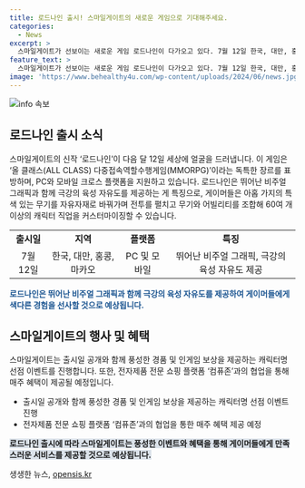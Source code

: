 ```yaml
---
title: 로드나인 출시! 스마일게이트의 새로운 게임으로 기대해주세요.
categories:
  - News
excerpt: >
  스마일게이트가 선보이는 새로운 게임 로드나인이 다가오고 있다. 7월 12일 한국, 대만, 홍콩, 마카오에서 동시 출시될 예정으로, PC와 모바일에서 즐길 수 있는 올 클래스 다중접속역할수행게임이다. 이 게임은 높은 비주얼 그래픽과 함께 자유도 높은 육성 시스템을 갖추고 있어 게이머들에게 다채로운 캐릭터 직업과 전투 전략을 제공한다. 또한 출시를 앞둔 이벤트로 캐릭터명 선점 및 혜택이 풍부한 경품과 보상이 제공될 예정이다.
feature_text: >
  스마일게이트가 선보이는 새로운 게임 로드나인이 다가오고 있다. 7월 12일 한국, 대만, 홍콩, 마카오에서 동시 출시될 예정으로, PC와 모바일에서 즐길 수 있는 올 클래스 다중접속역할수행게임이다. 이 게임은 높은 비주얼 그래픽과 함께 자유도 높은 육성 시스템을 갖추고 있어 게이머들에게 다채로운 캐릭터 직업과 전투 전략을 제공한다. 또한 출시를 앞둔 이벤트로 캐릭터명 선점 및 혜택이 풍부한 경품과 보상이 제공될 예정이다.
image: 'https://www.behealthy4u.com/wp-content/uploads/2024/06/news.jpg'
---
```


<p><img src="https://www.behealthy4u.com/wp-content/uploads/2024/06/news.jpg" alt="info 속보" /></p>

<h2 data-ke-size="size26">로드나인 출시 소식</h2>

<p data-ke-size="size16">스마일게이트의 신작 ‘로드나인’이 다음 달 12일 세상에 얼굴을 드러냅니다. 이 게임은 ‘올 클래스(ALL CLASS) 다중접속역할수행게임(MMORPG)’이라는 독특한 장르를 표방하며, PC와 모바일 크로스 플랫폼을 지원하고 있습니다. 로드나인은 뛰어난 비주얼 그래픽과 함께 극강의 육성 자유도를 제공하는 게 특징으로, 게이머들은 아홉 가지의 특색 있는 무기를 자유자재로 바꿔가며 전투를 펼치고 무기와 어빌리티를 조합해 60여 개 이상의 캐릭터 직업을 커스터마이징할 수 있습니다.</p>

<table>
    <tr>
        <td style="text-align: center; height: 17px;"><b>출시일</b></td>
        <td style="text-align: center; height: 17px;"><b>지역</b></td>
        <td style="text-align: center; height: 17px;"><b>플랫폼</b></td>
        <td style="text-align: center; height: 17px;"><b>특징</b></td>
    </tr>
    <tr>
        <td style="text-align: center;">7월 12일</td>
        <td style="text-align: center;">한국, 대만, 홍콩, 마카오</td>
        <td style="text-align: center;">PC 및 모바일</td>
        <td style="text-align: center;">뛰어난 비주얼 그래픽, 극강의 육성 자유도 제공</td>
    </tr>
</table>

<p><b><span style="color: #1a5490;">로드나인은 뛰어난 비주얼 그래픽과 함께 극강의 육성 자유도를 제공하여 게이머들에게 색다른 경험을 선사할 것으로 예상됩니다.</span></b></p>

<h2 data-ke-size="size26">스마일게이트의 행사 및 혜택</h2>

<p data-ke-size="size16">스마일게이트는 출시일 공개와 함께 풍성한 경품 및 인게임 보상을 제공하는 캐릭터명 선점 이벤트를 진행합니다. 또한, 전자제품 전문 쇼핑 플랫폼 ‘컴퓨존’과의 협업을 통해 매주 혜택이 제공될 예정입니다.</p>

<ul>
    <li>출시일 공개와 함께 풍성한 경품 및 인게임 보상을 제공하는 캐릭터명 선점 이벤트 진행</li>
    <li>전자제품 전문 쇼핑 플랫폼 ‘컴퓨존’과의 협업을 통한 매주 혜택 제공 예정</li>
</ul>

<p><b><span style="background-color: #21538527;">로드나인 출시에 따라 스마일게이트는 풍성한 이벤트와 혜택을 통해 게이머들에게 만족스러운 서비스를 제공할 것으로 예상됩니다.</span></b></p>
생생한 뉴스, <a href="https://opensis.kr" rel="dofollow">opensis.kr</a>


